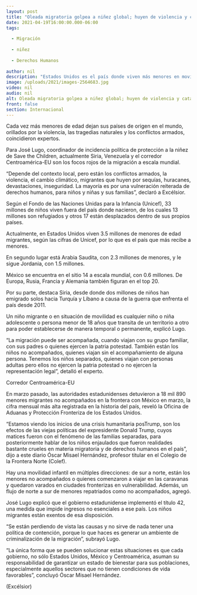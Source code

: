 ```yaml
---
layout: post
title: "Oleada migratoria golpea a niñez global; huyen de violencia y catástrofes"
date: 2021-04-19T16:00:00.000-06:00
tags:
  
  - Migración
  
  - niñez
  
  - Derechos Humanos
  
author: nil
description: "Estados Unidos es el país donde viven más menores en movilidad; señalan crisis humanitaria"
image: /uploads/2021/images-2564683.jpg
video: nil
audio: nil
alt: Oleada migratoria golpea a niñez global; huyen de violencia y catástrofes
front: false
section: Internacional
---
```


Cada vez más menores de edad dejan sus países de origen en el mundo, orillados por la violencia, las tragedias naturales y los conflictos armados, coincidieron expertos.

Para José Lugo, coordinador de incidencia política de protección a la niñez de Save the Children, actualmente Siria, Venezuela y el corredor Centroamérica-EU son los focos rojos de la migración a escala mundial.

“Depende del contexto local, pero están los conflictos armados, la violencia, el cambio climático, migrantes que huyen por sequías, huracanes, devastaciones, inseguridad. La mayoría es por una vulneración reiterada de derechos humanos, para niños y niñas y sus familias”, declaró a Excélsior.

Según el Fondo de las Naciones Unidas para la Infancia (Unicef), 33 millones de niños viven fuera del país donde nacieron, de los cuales 13 millones son refugiados y otros 17 están desplazados dentro de sus propios países.

Actualmente, en Estados Unidos viven 3.5 millones de menores de edad migrantes, según las cifras de Unicef, por lo que es el país que más recibe a menores.

En segundo lugar está Arabia Saudita, con 2.3 millones de menores, y le sigue Jordania, con 1.5 millones.

México se encuentra en el sitio 14 a escala mundial, con 0.6 millones. De Europa, Rusia, Francia y Alemania también figuran en el top 20.

Por su parte, destaca Siria, desde donde dos millones de niños han emigrado solos hacia Turquía y Líbano a causa de la guerra que enfrenta el país desde 2011.

Un niño migrante o en situación de movilidad es cualquier niño o niña adolescente o persona menor de 18 años que transita de un territorio a otro para poder establecerse de manera temporal o permanente, explicó Lugo.

“La migración puede ser acompañada, cuando viajan con su grupo familiar, con sus padres o quienes ejercen la patria potestad. También están los niños no acompañados, quienes viajan sin el acompañamiento de alguna persona. Tenemos los niños separados, quienes viajan con personas adultas pero ellos no ejercen la patria potestad o no ejercen la representación legal”, detalló el experto.

Corredor Centroamérica-EU

En marzo pasado, las autoridades estadunidenses detuvieron a 18 mil 890 menores migrantes no acompañados en la frontera con México en marzo, la cifra mensual más alta registrada en la historia del país, reveló la Oficina de Aduanas y Protección Fronteriza de los Estados Unidos.

“Estamos viendo los inicios de una crisis humanitaria posTrump, son los efectos de las viejas políticas del expresidente Donald Trump, cuyos matices fueron con el fenómeno de las familias separadas, para posteriormente hablar de los niños enjaulados que fueron realidades bastante crueles en materia migratoria y de derechos humanos en el país”, dijo a este diario Óscar Misael Hernández, profesor titular en el Colegio de la Frontera Norte (Colef).

Hay una movilidad infantil en múltiples direcciones: de sur a norte, están los menores no acompañados o quienes comenzaron a viajar en las caravanas y quedaron varados en ciudades fronterizas en vulnerabilidad. Además, un flujo de norte a sur de menores repatriados como no acompañados, agregó.

José Lugo explicó que el gobierno estadunidense implementó el título 42, una medida que impide ingresos no esenciales a ese país. Los niños migrantes están exentos de esa disposición.

“Se están perdiendo de vista las causas y no sirve de nada tener una política de contención, porque lo que haces es generar un ambiente de criminalización de la migración”, subrayó Lugo.

“La única forma que se pueden solucionar estas situaciones es que cada gobierno, no sólo Estados Unidos, México y Centroamérica, asuman su responsabilidad de garantizar un estado de bienestar para sus poblaciones, especialmente aquellos sectores que no tienen condiciones de vida favorables”, concluyó Óscar Misael Hernández.

(Excélsior)